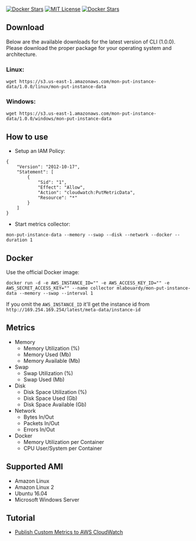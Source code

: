 [![Docker Stars](https://img.shields.io/docker/pulls/mlabouardy/mon-put-instance-data.svg)](https://hub.docker.com/r/mlabouardy/mon-put-instance-data/) 
[![MIT License](http://img.shields.io/badge/license-MIT-blue.svg?style=flat)](LICENSE) [![Docker Stars](https://img.shields.io/github/issues/mlabouardy/mon-put-instance-data.svg)](https://github.com/mlabouardy/mon-put-instance-data/issues)  

## Download

Below are the available downloads for the latest version of CLI (1.0.0). Please download the proper package for your operating system and architecture.

### Linux:

```
wget https://s3.us-east-1.amazonaws.com/mon-put-instance-data/1.0.0/linux/mon-put-instance-data
```

### Windows:

```
wget https://s3.us-east-1.amazonaws.com/mon-put-instance-data/1.0.0/windows/mon-put-instance-data
```

## How to use

* Setup an IAM Policy:

```
{
    "Version": "2012-10-17",
    "Statement": [
        {
            "Sid": "1",
            "Effect": "Allow",
            "Action": "cloudwatch:PutMetricData",
            "Resource": "*"
        }
    ]
}
```

* Start metrics collector:

```
mon-put-instance-data --memory --swap --disk --network --docker --duration 1
```

## Docker

Use the official Docker image:

```
docker run -d -e AWS_INSTANCE_ID="" -e AWS_ACCESS_KEY_ID="" -e AWS_SECRET_ACCESS_KEY="" --name collector mlabouardy/mon-put-instance-data --memory --swap --interval 1
```

If you omit the `AWS_INSTANCE_ID` it'll get the instance id from `http://169.254.169.254/latest/meta-data/instance-id`

## Metrics

* Memory
    * Memory Utilization (%)
    * Memory Used (Mb)
    * Memory Available (Mb)
* Swap
    * Swap Utilization (%)
    * Swap Used (Mb)
* Disk
    * Disk Space Utilization (%)
    * Disk Space Used (Gb)
    * Disk Space Available (Gb)
* Network
    * Bytes In/Out
    * Packets In/Out
    * Errors In/Out
* Docker
    * Memory Utilization per Container
    * CPU User/System per Container

## Supported AMI

* Amazon Linux
* Amazon Linux 2
* Ubuntu 16.04
* Microsoft Windows Server

## Tutorial

* [Publish Custom Metrics to AWS CloudWatch](http://www.blog.labouardy.com/publish-custom-metrics-aws-cloudwatch/)
